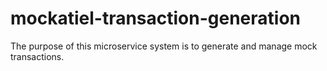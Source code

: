 # mockatiel-transaction-generation
The purpose of this microservice system is to generate and manage mock transactions.
